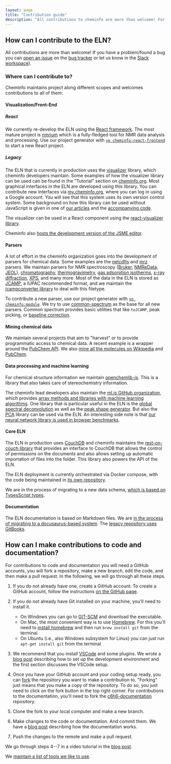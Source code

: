 ```yaml
---
layout: page
title: "Contribution guide"
description: "All contributions to cheminfo are more than welcome! For code contributions, we recommend to use our development setup"
---
```


## How can I contribute to the ELN?

All contributions are more than welcome! If you have a problem/found a bug you can [open an issue](https://docs.github.com/en/github/managing-your-work-on-github/creating-an-issue) on the [bug tracker](https://github.com/cheminfo/cheminfo.github.io/issues) or let us know in the [Slack workspace](cheminfo-eln.slack.com)).

### Where can I contribute to?

Cheminfo maintains project along different scopes and welcomes contributions to all of them:

#### Visualization/Front-End

##### React

We currently re-develop the ELN using the [React framework](https://reactjs.org/). The most mature project is [nmrium](https://github.com/cheminfo/nmrium) which is a fully-fledged tool for NMR data analysis and processing. Use our project generator with [`yo cheminfo:react-frontend`](https://github.com/cheminfo/generator-cheminfo) to start a new React project.

##### Legacy

The ELN that is currently in production uses the [visualizer](https://github.com/NPellet/visualizer) library, which cheminfo developers maintain. Some examples of how the visualizer library can be used can be found in the "Tutorial" section on [cheminfo.org](https://www.cheminfo.org/Tutorial/1._Introduction/1.1_Basic_example/index.html). Most graphical interfaces in the ELN are developed using this library. You can contribute new interfaces via [my.cheminfo.org](https://mydb.cheminfo.org/auth/login?continue=https%3A%2F%2Fmy.cheminfo.org%2F), where you can log in using a Google account. You will see that this system uses its own version control system.
Some background on how this library can be used without JavaScript is given in one of [our articles](https://jcheminf.biomedcentral.com/articles/10.1186/s13321-019-0399-7) and the [accompanying code](https://github.com/jwist/hastaLaVista).

The visualizer can be used in a React component using the [react-visualizer library](https://github.com/cheminfo/react-visualizer).

Cheminfo also [hosts the development version of the JSME editor](https://github.com/cheminfo/jsme).

#### Parsers

A lot of effort in the cheminfo organization goes into the development of parsers for chemical data. Some examples are the [netcdfjs](https://github.com/cheminfo/netcdfjs) and [mrz](https://github.com/cheminfo/mrz) parsers. We maintain parsers for NMR spectroscopy ([Bruker](https://github.com/cheminfo/c6h6-documentation), [NMReData](https://github.com/cheminfo/nmredata), [JEOL](https://github.com/cheminfo/jeolconverter)), [chromatography](https://github.com/cheminfo/chromatography), [thermogravimetry](https://github.com/cheminfo/tga-spectrum), [gas adsorption isotherms](https://github.com/cheminfo/isotherm-analysis), [x-ray diffraction](https://github.com/cheminfo/xrd-analysis), [XPS](https://github.com/cheminfo/xps-analysis), and many more. Most of the data in the ELN is stored as [JCAMP](), a IUPAC recommended format, and we maintain the [jcampconverter library](https://github.com/cheminfo/jcampconverter) to deal with this filetype.

To contribute a new parser, use our project generator with [`yo cheminfo:module`](https://github.com/cheminfo/generator-cheminfo). We try to use [common-spectrum](https://github.com/cheminfo/common-spectrum) as the base for all new parsers. Common spectrum provides basic utilities that like `toJCAMP`, peak picking, or [baseline correction](https://github.com/cheminfo/baselines).

#### Mining chemical data

We maintain several projects that aim to "harvest" or to provide programmatic access to chemical data. A recent example is a wrapper around the [PubChem API](https://github.com/cheminfo/pubchem). We also [mine all the molecules on Wikipedia](https://github.com/cheminfo/wikipedia) and [PubChem](https://github.com/cheminfo/node-pubchem).

#### Data processing and machine learning

For chemical structure information we maintain [openchemlib-js](https://github.com/cheminfo/openchemlib-js). This is a library that also takes care of stereochemistry information.

The cheminfo lead developers also maintain the [ml.js GitHub organization](https://github.com/mljs), which provides [array methods and libraries with machine learning algorithms](https://github.com/mljs/ml). One library that is particular useful in the ELN is the [global spectral deconvolution](https://github.com/mljs/global-spectral-deconvolution) as well as the [peak shape generator](https://github.com/mljs/peak-shape-generator). But also the [PCA](https://github.com/mljs/pca) library can be used via the ELN.
An interesting side note is that [our neural network library is used in browser benchmarks](https://webkit.org/blog/7536/jsc-loves-es6/).


#### Core ELN

The ELN in production uses [CouchDB](https://couchdb.apache.org/) and cheminfo maintains the [rest-on-couch library](https://github.com/cheminfo/rest-on-couch) that provides an interface to CouchDB that allows the control of permissions on the documents and also allows setting up automatic importation of files into the folder. This library also powers the API of the ELN.

The ELN deployment is currently orchestrated via Docker compose, with the code being maintained in [its own repository](https://github.com/cheminfo/roc-eln-docker).

We are in the process of migrating to a new data schema, [which is based on TypesScript types](https://github.com/cheminfo/cheminfo-types).

#### Documentation

The ELN documentation is based on Markdown files. We are [in the process of migrating to a docusaurus-based system](https://github.com/cheminfo/eln-docs). The [legacy repository uses GitBooks](https://github.com/cheminfo/c6h6-documentation).

## How can I make contributions to code and documentation?

For contributions to code and documentation you will need a GitHub accounts, you will fork a repository, make a new branch, edit the code, and then make a pull request. In the following, we will go through all these steps.

1. If you do not already have one, create a GitHub account: To create a GitHub account, follow the instructions [on the GitHub page](https://github.com/join).
2. If you do not already have Git installed on your machine, you'll need to install it.

   - On Windows you can go to [GIT-SCM](https://git-scm.com/download/win) and download the executable.
   - On Mac, the most convenient way is to use [Homebrew](https://brew.sh/). For this you'll need to [install homebrew](https://brew.sh/) and then run `brew install git` from the terminal
   - On Ubuntu (i.e., also Windows subsystem for Linux) you can just run `apt-get install git` from the terminal

3. We recommend that you install [VSCode](https://code.visualstudio.com/) and some plugins. We wrote a [blog post](https://cheminfo.github.io/tutorial/cheminfo_dev_setup/) describing how to set up the development environment and the first section discusses the VSCode setup.
4. Once you have your GitHub account and your coding setup ready, you can [fork](https://docs.github.com/en/enterprise-server@2.20/github/getting-started-with-github/fork-a-repo) the repository you want to make a contribution to. "Forking" just means that you make a copy of the repository. To do so, you just need to click on the fork button in the top right corner. For contributions to the documentation, you'll need to fork the [c6h6-documentation](https://github.com/cheminfo/c6h6-documentation) repository.
5. Clone the fork to your local computer and make a new branch.
6. Make changes to the code or documentation. And commit them. We have a [blog post](https://cheminfo.github.io/tutorial/cheminfo_docs/) describing how the documentation works.
7. Push the changes to the remote and make a pull request.

We go through steps 4--7 in a video tutorial in the [blog post](https://cheminfo.github.io/tutorial/cheminfo_docs/).

We [maintain a list of tools we like to use](https://github.com/cheminfo/awesome).

